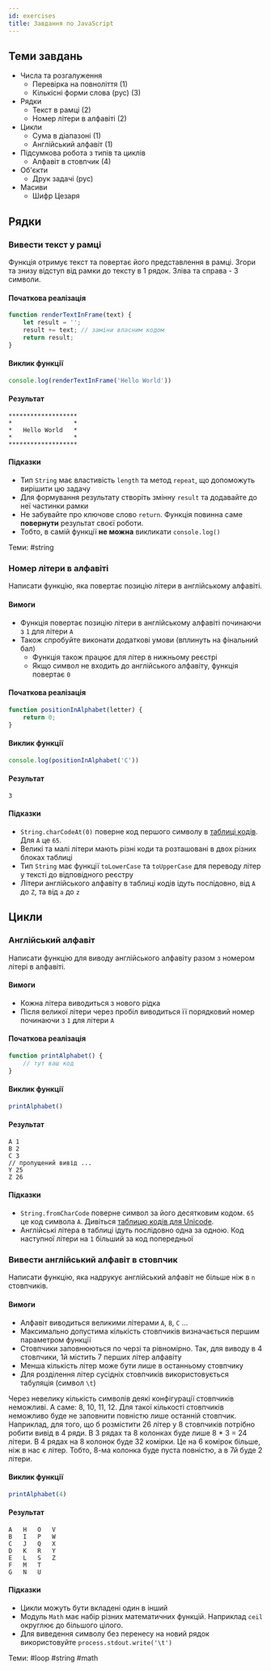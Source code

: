 ```yaml
---
id: exercises
title: Завдання по JavaScript
---
```


## Теми завдань

* Числа та розгалуження 
  * Перевірка на повноліття (1)
  * Кількісні форми слова (рус) (3)
* Рядки
  * Текст в рамці (2)
  * Номер літери в алфавіті (2)
* Цикли
  * Сума в діапазоні (1)
  * Англійський алфавіт (1)
* Підсумкова робота з типів та циклів
  * Алфавіт в стовпчик (4)
* Об'єкти
  * Друк задачі (рус)
* Масиви
  * Шифр Цезаря

## Рядки

### Вивести текст у рамці

Функція отримує текст та повертає його представлення в рамці. Згори та знизу відступ від рамки до тексту в 1 рядок. Зліва та справа - 3 символи. 

#### Початкова реалізація
```javascript
function renderTextInFrame(text) {
    let result = '';
    result += text; // заміни власним кодом
    return result;
}
```


#### Виклик функції
```javascript
console.log(renderTextInFrame('Hello World'))
```

#### Результат
```
*******************
*                 *
*   Hello World   * 
*                 *
*******************
```

#### Підказки
* Тип `String` має властивість `length` та метод `repeat`, що допоможуть вирішити цю задачу
* Для формування результату створіть змінну `result` та додавайте до неї частинки рамки
* Не забувайте про ключове слово `return`. Функція повинна саме **повернути** результат своєї роботи.
* Тобто, в самій функції **не можна** викликати `console.log()`

Теми: #string

### Номер літери в алфавіті

Написати функцію, яка повертає позицію літери в англійському алфавіті. 

#### Вимоги 

* Функція повертає позицію літери в англійському алфавіті починаючи з `1` для літери `A`
* Також спробуйте виконати додаткові умови (вплинуть на фінальний бал)
  * Функція також працює для літер в нижньому реєстрі
  * Якщо символ не входить до англійського алфавіту, функція повертає `0`

#### Початкова реалізація
```javascript
function positionInAlphabet(letter) {
    return 0;
}
```

#### Виклик функції
```javascript
console.log(positionInAlphabet('C'))
```

#### Результат
```
3
```

#### Підказки

* `String.charCodeAt(0)` поверне код першого символу в [таблиці кодів](https://unicode-table.com/en/#0041). Для `A` це `65`.
* Великі та малі літери мають різні коди та розташовані в двох різних блоках таблиці 
* Тип `String` має функції `toLowerCase` та `toUpperCase` для переводу літер у тексті до відповідного реєстру
* Літери англійського алфавіту в таблиці кодів ідуть послідовно, від `A` до `Z`, та від `a` до `z`

## Цикли

### Англійський алфавіт
Написати функцію для виводу англійського алфавіту разом з номером літері в алфавіті. 

#### Вимоги
* Кожна літера виводиться з нового рідка
* Після великої літери через пробіл виводиться її порядковий номер починаючи з `1` для літери `A`

#### Початкова реалізація
```javascript
function printAlphabet() {
    // тут ваш код
}

```

#### Виклик функції
```javascript
printAlphabet()
```

#### Результат
```
A 1
B 2
C 3
// пропущений вивід ...
Y 25
Z 26
```

#### Підказки
* `String.fromCharCode` поверне символ за його десятковим кодом. `65` це код символа `A`. Дивіться [таблицю кодів для Unicode](https://unicode-table.com/en/#0041). 
* Англійські літера в таблиці ідуть послідовно одна за одною. Код наступної літери на `1` більший за код попередньої

### Вивести англійський алфавіт в стовпчик

Написати функцію, яка надрукує англійський алфавіт не більше ніж в `n` стовпчиків.

#### Вимоги

* Алфавіт виводиться великими літерами `A`, `B`, `C` &hellip;
* Максимально допустима кількість стовпчиків визначається першим параметром функції
* Стовпчики заповнюються по черзі та рівномірно. Так, для виводу в 4 стовпчики, 1й містить 7 перших літер алфавіту
* Менша кількість літер може бути лише в останньому стовпчику
* Для розділення літер сусідніх стовпчиків використовується табуляція (символ `\t`)

Через невелику кількість символів деякі конфігурації стовпчиків неможливі. А саме: 8, 10, 11, 12. 
Для такої кількості стовпчиків неможливо буде не заповнити повністю лише останній стовпчик. 
Наприклад, для того, що б розмістити 26 літер у 8 стовпчиків потрібно робити вивід в 4 ряди. 
В 3 рядах та 8 колонках буде лише 8 * 3 = 24 літери. В 4 рядах на 8 колонок буде 32 комірки. 
Це на 6 комірок більше, ніж в нас є літер. Тобто, 8-ма колонка буде пуста повністю, а в 7й буде 2 літери. 

#### Виклик функції
```javascript
printAlphabet(4)
```

#### Результат
```
A	H	O	V
B	I	P	W
C	J	Q	X
D	K	R	Y
E	L	S	Z
F	M	T	
G	N	U	
```

#### Підказки

* Цикли можуть бути вкладені один в інший
* Модуль `Math` має набір різних математичних функцій. Наприклад `ceil` округлює до більшого цілого.
* Для виведення символу без перенесу на новий рядок використовуйте `process.stdout.write('\t')`

Теми: #loop #string #math

